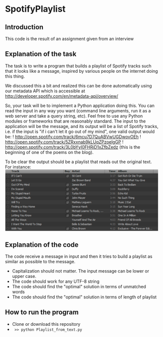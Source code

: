 SpotifyPlaylist
===============

Introduction
------------
This code is the result of an assignment given from an interview 


Explanation of the task
--------------------------
The task is to write a program that builds a playlist of Spotify tracks such that it looks like a
message, inspired by various people on the internet doing this thing.

We discussed this a bit and realized this can be done automatically using our metadata API
which is accessible at http://developer.spotify.com/en/metadata-api/overview/

So, your task will be to implement a Python application doing this. You can read the input in
any way you want (command line arguments, run it as a web server and take a query string,
etc). Feel free to use any Python modules or frameworks that are reasonably standard.
The input to the application will be the message, and its output will be a list of Spotify tracks,
i.e. if the input is "if i can't let it go out of my mind", one valid output would be:
! http://open.spotify.com/track/6mcu7D7QuABVwUGDwovOEh
! http://open.spotify.com/track/5ZRxxnab9kLUqZPzoelgGP
! http://open.spotify.com/track/3L0bYyI0FHRiD1xZfbZedz
(this is the beginning of one of the poems on the blog).

To be clear the output should be a playlist that reads out the original text. For instance:
![alt text](https://github.com/luchetto/SpotifyPlaylist/blob/master/playlist_image.png)



Explanation of the code
------------------------

The code receive a message in input and then it tries to build a playlist as similar as possible to the message.

- Capitalization should not matter. The input message can be lower or upper case.
- The code should work for any UTF-8 string
- The code should find the "optimal" solution in terms of unmatched words
- The code should find the "optimal" solution in terms of length of playlist 


How to run the program
----------------------

- Clone or download this repository 
- ``` >> python Playlist_from_text.py```
